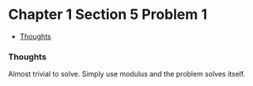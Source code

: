 Chapter 1 Section 5 Problem 1
=============================

- [Thoughts][thoughts]

### Thoughts ###

Almost trivial to solve. Simply use modulus and the problem solves itself.

[thoughts]: #thoughts
